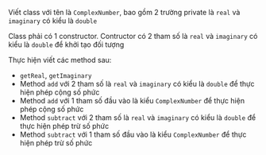 Viết class với tên là `ComplexNumber`, bao gồm 2 trường private là `real` và `imaginary` có kiểu là `double`

Class phải có 1 constructor. Contructor có 2 tham số là `real` và `imaginary` có kiểu là `double` để khởi tạo đối tượng

Thực hiện viết các method sau:

- `getReal`, `getImaginary`
- Method `add` với 2 tham số là `real` và `imaginary` có kiểu là `double` để thực hiện phép cộng số phức
- Method `add` với 1 tham số đầu vào là kiểu `ComplexNumber` để thực hiện phép cộng số phức
- Method `subtract` với 2 tham số là `real` và `imaginary` có kiểu là `double` để thực hiện phép trừ số phức
- Method `subtract` với 1 tham số đầu vào là kiểu `ComplexNumber` để thực hiện phép trừ số phức